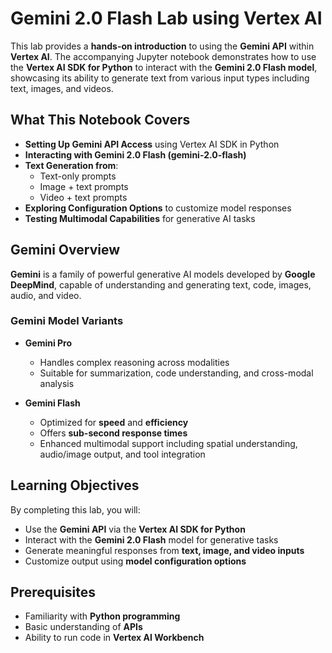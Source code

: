 # Gemini 2.0 Flash Lab using Vertex AI

This lab provides a **hands-on introduction** to using the **Gemini API** within **Vertex AI**. The accompanying Jupyter notebook demonstrates how to use the **Vertex AI SDK for Python** to interact with the **Gemini 2.0 Flash model**, showcasing its ability to generate text from various input types including text, images, and videos.

## What This Notebook Covers

- **Setting Up Gemini API Access** using Vertex AI SDK in Python
- **Interacting with Gemini 2.0 Flash (gemini-2.0-flash)**
- **Text Generation from**:
  - Text-only prompts
  - Image + text prompts
  - Video + text prompts
- **Exploring Configuration Options** to customize model responses
- **Testing Multimodal Capabilities** for generative AI tasks

## Gemini Overview

**Gemini** is a family of powerful generative AI models developed by **Google DeepMind**, capable of understanding and generating text, code, images, audio, and video.

### Gemini Model Variants

- **Gemini Pro**

  - Handles complex reasoning across modalities
  - Suitable for summarization, code understanding, and cross-modal analysis

- **Gemini Flash**
  - Optimized for **speed** and **efficiency**
  - Offers **sub-second response times**
  - Enhanced multimodal support including spatial understanding, audio/image output, and tool integration

## Learning Objectives

By completing this lab, you will:

- Use the **Gemini API** via the **Vertex AI SDK for Python**
- Interact with the **Gemini 2.0 Flash** model for generative tasks
- Generate meaningful responses from **text, image, and video inputs**
- Customize output using **model configuration options**

## Prerequisites

- Familiarity with **Python programming**
- Basic understanding of **APIs**
- Ability to run code in **Vertex AI Workbench**
